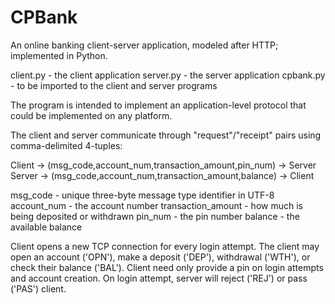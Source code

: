 # CPBank
An online banking client-server application, modeled after HTTP; implemented in Python.

client.py - the client application
server.py - the server application
cpbank.py - to be imported to the client and server programs

The program is intended to implement an application-level protocol that could be implemented on any platform.

The client and server communicate through "request"/"receipt" pairs using comma-delimited 4-tuples:

Client -> (msg_code,account_num,transaction_amount,pin_num) -> Server
Server -> (msg_code,account_num,transaction_amount,balance) -> Client

msg_code           - unique three-byte message type identifier in UTF-8
account_num        - the account number
transaction_amount - how much is being deposited or withdrawn
pin_num            - the pin number
balance            - the available balance

Client opens a new TCP connection for every login attempt.
The client may open an account ('OPN'), make a deposit  ('DEP'), withdrawal ('WTH'), or check their balance ('BAL').
Client need only provide a pin on login attempts and account creation.
On login attempt, server will reject ('REJ') or pass ('PAS') client.
